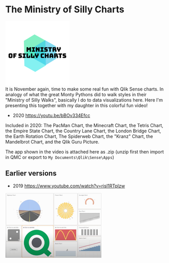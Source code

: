 # The Ministry of Silly Charts
![screenshot](111f5604-7194-4123-9f02-e8ac19ff36f4_200x200.png "screenshot")<br> 
It is November again, time to make some real fun with Qlik Sense charts. In analogy of what the great Monty Pythons did to walk styles in their "Ministry of Silly Walks", basically I do to data visualizations here. Here I'm presenting this together with my daughter in this colorful fun video!

 - 2020 https://youtu.be/bBOv334Efcc
 
Included in 2020: The PacMan Chart, the Minecraft Chart, the Tetris Chart, the Empire State Chart, the Country Lane Chart, the London Bridge Chart, 
the Earth Rotation Chart, The Spiderweb Chart, the "Kranz" Chart, the Mandelbrot Chart, and the Qlik Guru Picture.

The app shown in the video is attached here as .zip (unzip first then import in QMC or export to `My Documents\Qlik\Sense\Apps`)
 
 
 ## Earlier versions
 
  - 2019 https://www.youtube.com/watch?v=risl1RTplzw

<img src="mosc2019.png" width="300">
